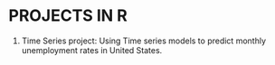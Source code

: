 # PROJECTS IN R

1) Time Series project: Using Time series models to predict monthly unemployment rates in United States.
